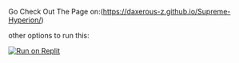 Go Check Out The Page on:(https://daxerous-z.github.io/Supreme-Hyperion/)

other options to run this:

[![Run on Replit](https://raw.githubusercontent.com/BinBashBanana/deploy-buttons/master/buttons/remade/replit.svg)](https://replit.com/@daxerolightning/Hyperion-Html5-Gaming?v=1#index.html)
<br>
